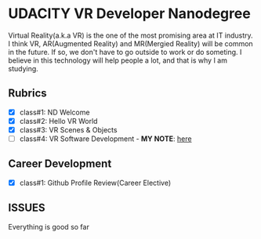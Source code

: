 # UDACITY VR Developer Nanodegree

Virtual Reality(a.k.a VR) is the one of the most promising area at IT industry. I think VR, AR(Augmented Reality) and MR(Mergied Reality) will be common in the future. If so, we don't have to go outside to work or do someting.
I believe in this technology will help people a lot, and that is why I am studying.

## Rubrics

- [x] class#1: ND Welcome
- [x] class#2: Hello VR World
- [x] class#3: VR Scenes & Objects
- [ ] class#4: VR Software Development -	**MY NOTE**: [here](README-3-1.md)

## Career Development
- [x] class#1: Github Profile Review(Career Elective)

## ISSUES
Everything is good so far
